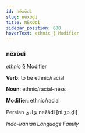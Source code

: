 ```yaml
---
id: nëxödi
slug: nëxödi
title: NËXÖDİ
sidebar_position: 680
hoverText: ethnic § Modifier
---
```


### nëxödi

*ethnic* **§** Modifier

**Verb**: to be ethnic/racial

**Noun**: ethnic/racial-ness

**Modifier**: ethnic/racial

Persian نِژادی nežâdi [ni.ʒɔ.d̪i]

*Indo-Iranian Language Family*